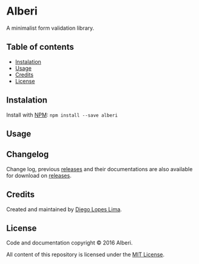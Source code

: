 # Alberi

A minimalist form validation library. 

## Table of contents

- [Instalation](#instalation)
- [Usage](#usage)
- [Credits](#credits)
- [License](#license)

## Instalation

Install with [NPM](https://www.npmjs.com/package/alberi): `npm install --save alberi`

## Usage

## Changelog

Change log, previous [releases](https://github.com/DiegoLopesLima/alberi/releases) and their documentations are also available for download on [releases](https://github.com/DiegoLopesLima/alberi/releases).

## Credits

Created and maintained by [Diego Lopes Lima](https://github.com/DiegoLopesLima).

## License

Code and documentation copyright © 2016 Alberi.

All content of this repository is licensed under the [MIT License](https://github.com/DiegoLopesLima/alberi/blob/master/LICENSE.md).
